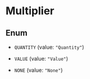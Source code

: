 

# Multiplier

## Enum


* `QUANTITY` (value: `"Quantity"`)

* `VALUE` (value: `"Value"`)

* `NONE` (value: `"None"`)



